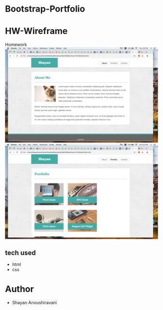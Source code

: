 # Bootstrap-Portfolio

# HW-Wireframe
Homework
![image of wireframe](image1.png)
![image of wireframe](image2.png)


## tech used
* html
* css

# Author
* Shayan Anoushiravani

